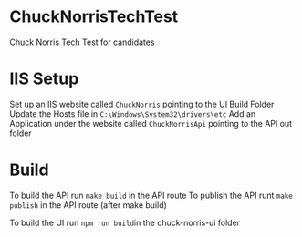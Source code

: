 # ChuckNorrisTechTest
Chuck Norris Tech Test for candidates

# IIS Setup
Set up an IIS website called `ChuckNorris` pointing to the UI Build Folder
Update the Hosts file in `C:\Windows\System32\drivers\etc`
Add an Application under the website called `ChuckNorrisApi` pointing to the API out folder

# Build
To build the API run `make build` in the API route
To publish the API runt `make publish` in the API route (after make build)

To build the UI run `npm run build`in the chuck-norris-ui folder
